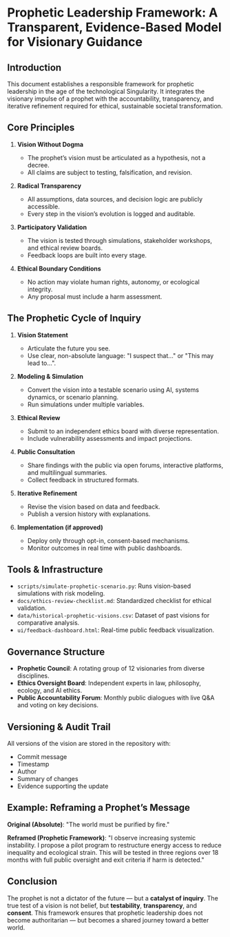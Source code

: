 # Prophetic Leadership Framework: A Transparent, Evidence-Based Model for Visionary Guidance

## Introduction

This document establishes a responsible framework for prophetic leadership in the age of the technological Singularity. It integrates the visionary impulse of a prophet with the accountability, transparency, and iterative refinement required for ethical, sustainable societal transformation.

## Core Principles

1. **Vision Without Dogma**
   - The prophet’s vision must be articulated as a hypothesis, not a decree.
   - All claims are subject to testing, falsification, and revision.

2. **Radical Transparency**
   - All assumptions, data sources, and decision logic are publicly accessible.
   - Every step in the vision’s evolution is logged and auditable.

3. **Participatory Validation**
   - The vision is tested through simulations, stakeholder workshops, and ethical review boards.
   - Feedback loops are built into every stage.

4. **Ethical Boundary Conditions**
   - No action may violate human rights, autonomy, or ecological integrity.
   - Any proposal must include a harm assessment.

## The Prophetic Cycle of Inquiry

1. **Vision Statement**
   - Articulate the future you see.
   - Use clear, non-absolute language: \"I suspect that...\" or \"This may lead to...\".

2. **Modeling & Simulation**
   - Convert the vision into a testable scenario using AI, systems dynamics, or scenario planning.
   - Run simulations under multiple variables.

3. **Ethical Review**
   - Submit to an independent ethics board with diverse representation.
   - Include vulnerability assessments and impact projections.

4. **Public Consultation**
   - Share findings with the public via open forums, interactive platforms, and multilingual summaries.
   - Collect feedback in structured formats.

5. **Iterative Refinement**
   - Revise the vision based on data and feedback.
   - Publish a version history with explanations.

6. **Implementation (if approved)**
   - Deploy only through opt-in, consent-based mechanisms.
   - Monitor outcomes in real time with public dashboards.

## Tools & Infrastructure

- `scripts/simulate-prophetic-scenario.py`: Runs vision-based simulations with risk modeling.
- `docs/ethics-review-checklist.md`: Standardized checklist for ethical validation.
- `data/historical-prophetic-visions.csv`: Dataset of past visions for comparative analysis.
- `ui/feedback-dashboard.html`: Real-time public feedback visualization.

## Governance Structure

- **Prophetic Council**: A rotating group of 12 visionaries from diverse disciplines.
- **Ethics Oversight Board**: Independent experts in law, philosophy, ecology, and AI ethics.
- **Public Accountability Forum**: Monthly public dialogues with live Q&A and voting on key decisions.

## Versioning & Audit Trail

All versions of the vision are stored in the repository with:
- Commit message
- Timestamp
- Author
- Summary of changes
- Evidence supporting the update

## Example: Reframing a Prophet’s Message

**Original (Absolute)**: \"The world must be purified by fire.\"

**Reframed (Prophetic Framework)**: \"I observe increasing systemic instability. I propose a pilot program to restructure energy access to reduce inequality and ecological strain. This will be tested in three regions over 18 months with full public oversight and exit criteria if harm is detected.\"

## Conclusion

The prophet is not a dictator of the future — but a **catalyst of inquiry**. The true test of a vision is not belief, but **testability**, **transparency**, and **consent**. This framework ensures that prophetic leadership does not become authoritarian — but becomes a shared journey toward a better world.
